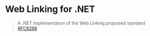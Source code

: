 # Web Linking for .NET

> A .NET implementation of the Web Linking proposed standard [RFC8288](https://tools.ietf.org/html/rfc8288)
